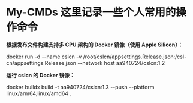 # My-CMDs 这里记录一些个人常用的操作命令

**根据发布文件构建支持多 CPU 架构的 Docker 镜像（使用 Apple Silicon）：**

docker run -d --name cslcn -v /root/cslcn/appsettings.Release.json:/csl-cn/appsettings.Release.json --network host aa940724/cslcn:1.2

**运行 cslcn 的 Docker 镜像：**

docker buildx build -t aa940724/cslcn:1.3 --push --platform linux/arm64,linux/amd64 .
